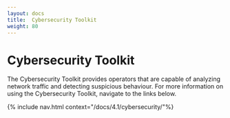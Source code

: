 ```yaml
---
layout: docs
title:  Cybersecurity Toolkit
weight: 80
---
```


# Cybersecurity Toolkit

The Cybersecurity Toolkit provides operators that are capable of analyzing network traffic and detecting suspicious behaviour. For more information on using the Cybersecurity Toolkit, navigate to the links below.

{% include nav.html context="/docs/4.1/cybersecurity/"%}